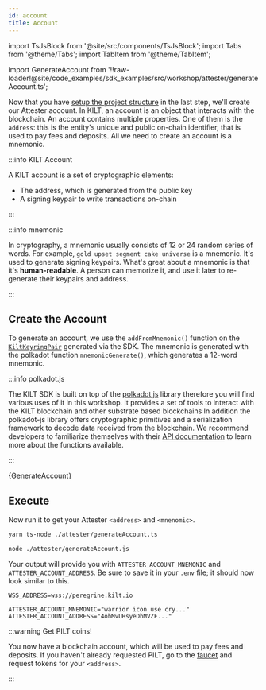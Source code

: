 ```yaml
---
id: account
title: Account
---
```


import TsJsBlock from '@site/src/components/TsJsBlock';
import Tabs from '@theme/Tabs';
import TabItem from '@theme/TabItem';

import GenerateAccount from '!!raw-loader!@site/code_examples/sdk_examples/src/workshop/attester/generateAccount.ts';

Now that you have [setup the project structure](./) in the last step, we'll create our <span className="label-role attester">Attester</span> account.
In KILT, an account is an object that interacts with the blockchain.
An account contains multiple properties.
One of them is the `address`: this is the entity's unique and public on-chain identifier, that is used to pay fees and deposits.
All we need to create an account is a mnemonic.

:::info KILT Account

A KILT account is a set of cryptographic elements:

- The address, which is generated from the public key
- A signing keypair to write transactions on-chain

:::

:::info mnemonic

In cryptography, a mnemonic usually consists of 12 or 24 random series of words.
For example, `gold upset segment cake universe` is a mnemonic.
It's used to generate signing keypairs.
What's great about a mnemonic is that it's **human-readable**.
A person can memorize it, and use it later to re-generate their keypairs and address.

:::

## Create the Account

To generate an account, we use the `addFromMnemonic()` function on the [`KiltKeyringPair`](https://kiltprotocol.github.io/sdk-js/interfaces/_kiltprotocol_types.KiltKeyringPair.html) generated via the SDK.
The mnemonic is generated with the polkadot function `mnemonicGenerate()`, which generates a 12-word mnemonic.

:::info polkadot.js

The KILT SDK is built on top of the [polkadot.js](https://polkadot.js.org/) library therefore you will find various uses of it in this workshop.
It provides a set of tools to interact with the KILT blockchain and other substrate based blockchains
In addition the polkadot-js library offers cryptographic primitives and a serialization framework to decode data received from the blockchain.
We recommend developers to familiarize themselves with their [API documentation](https://polkadot.js.org/docs/) to learn more about the functions available.

:::



<TsJsBlock fileName="attester/generateAccount">
  {GenerateAccount}
</TsJsBlock>

## Execute

Now run it to get your <span className="label-role attester">Attester</span> `<address>` and `<mnenomic>`.

<Tabs groupId="ts-js-choice">
  <TabItem value='ts' label='Typescript' default>

  ```bash
  yarn ts-node ./attester/generateAccount.ts
  ```

  </TabItem>
  <TabItem value='js' label='Javascript' default>

  ```bash
  node ./attester/generateAccount.js
  ```

  </TabItem>
</Tabs>

Your output will provide you with `ATTESTER_ACCOUNT_MNEMONIC` and `ATTESTER_ACCOUNT_ADDRESS`.
Be sure to save it in your `.env` file; it should now look similar to this.

```env title=".env"
WSS_ADDRESS=wss://peregrine.kilt.io

ATTESTER_ACCOUNT_MNEMONIC="warrior icon use cry..."
ATTESTER_ACCOUNT_ADDRESS="4ohMvUHsyeDhMVZF..."
```

:::warning Get PILT coins!

You now have a blockchain account, which will be used to pay fees and deposits.
If you haven't already requested PILT, go to the [faucet](https://faucet.peregrine.kilt.io) and request tokens for your `<address>`.

:::
